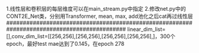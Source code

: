 1.线性层和卷积层的每层维度可以在main_stream.py中指定
2.修改net.py中的CONT2E_Net类，分别用Transformer, mean, max, add池化之后cat再过线性层
############################################################################################
linear_dim_list=[],conv_dim_list=[[256,256],[256,256],[256,256],[256,256],]，300个epoch，最好test mae达到了0.145，在epoch 278
